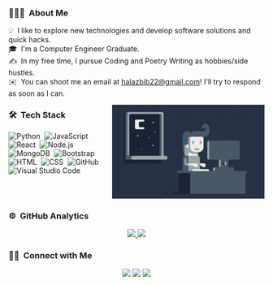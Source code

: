 <!-- ## 👋 &nbsp;Hey there! I'm Hala -->

### 👨🏻‍💻 &nbsp;About Me

💡 &nbsp;I like to explore new technologies and develop software solutions and quick hacks.\
🎓 &nbsp;I'm a Computer Engineer Graduate.\
✍️ &nbsp;In my free time, I pursue Coding and Poetry Writing as hobbies/side hustles.\
✉️ &nbsp;You can shoot me an email at halazbib22@gmail.com! I'll try to respond as soon as I can.
<!-- 📄 &nbsp;Please have a look at my [LinkedIn Profile](https://www.linkedin.com/in/halazbib/) for more details about me. I'm open to feedback and suggestions! -->

<img alt="Night Coding" src="https://raw.githubusercontent.com/AVS1508/AVS1508/master/assets/Night-Coding.gif" align="right"/>

### 🛠 &nbsp;Tech Stack

![Python](https://img.shields.io/badge/-Python-05122A?style=flat&logo=python)&nbsp;
![JavaScript](https://img.shields.io/badge/-JavaScript-05122A?style=flat&logo=javascript)&nbsp;
![React](https://img.shields.io/badge/-React-05122A?style=flat&logo=react)&nbsp;
![Node.js](https://img.shields.io/badge/-Node.js-05122A?style=flat&logo=node.js)&nbsp;
![MongoDB](https://img.shields.io/badge/-MongoDB-05122A?style=flat&logo=mongodb)&nbsp;
![Bootstrap](https://img.shields.io/badge/-Bootstrap-05122A?style=flat&logo=bootstrap&logoColor=563D7C)\
![HTML](https://img.shields.io/badge/-HTML-05122A?style=flat&logo=HTML5)&nbsp;
![CSS](https://img.shields.io/badge/-CSS-05122A?style=flat&logo=CSS3&logoColor=1572B6)&nbsp;
![GitHub](https://img.shields.io/badge/-GitHub-05122A?style=flat&logo=github)&nbsp;
![Visual Studio Code](https://img.shields.io/badge/-Visual%20Studio%20Code-05122A?style=flat&logo=visual-studio-code&logoColor=007ACC)&nbsp;

<br />
<br />

### ⚙️ &nbsp;GitHub Analytics

<p align="center">
<a href="https://github.com/AVS1508">
  <img height="180em" src="https://github-readme-stats-eight-theta.vercel.app/api?username=AVS1508&show_icons=true&theme=algolia&include_all_commits=true&count_private=true"/>
  <img height="180em" src="https://github-readme-stats-eight-theta.vercel.app/api/top-langs/?username=AVS1508&layout=compact&langs_count=8&theme=algolia"/>
</a>
</p>

### 🤝🏻 &nbsp;Connect with Me

<p align="center">
<a href="https://www.linkedin.com/in/halazbib"><img src="https://img.shields.io/badge/-Hala%20Zbib-0077B5?style=flat&logo=Linkedin&logoColor=white"/></a>
<a href="mailto:halazbib22@gmail.com"><img src="https://img.shields.io/badge/-halazbib22@gmail.com-D14836?style=flat&logo=Gmail&logoColor=white"/></a>
<a href="https://instagram.com/halazbib"><img src="https://img.shields.io/badge/-@halazbib-E4405F?style=flat&logo=Instagram&logoColor=white"/></a>
</p>
